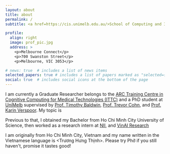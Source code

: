 ```yaml
---
layout: about
title: about
permalink: /
subtitle: <a href=https://cis.unimelb.edu.au/>School of Computing and Information Systems - The University of Melbourne</a>.

profile:
  align: right
  image: prof_pic.jpg
  address: >
    <p>Melbourne Connect</p>
    <p>700 Swanston Street</p>
    <p>Melbourne, VIC 3053</p>

# news: true  # includes a list of news items
selected_papers: true # includes a list of papers marked as "selected={true}"
social: true  # includes social icons at the bottom of the page
---
```


I am currently a Graduate Researcher belongs to the [ARC Training Centre in Cognitive Computing for Medical Technologies (ITTC)](https://aimedtech.org.au/) and a PhD student at [UniMelb](https://cis.unimelb.edu.au/) supervised by [Prof. Timothy Baldwin](https://people.eng.unimelb.edu.au/tbaldwin/), [Prof. Trevor Cohn](https://people.eng.unimelb.edu.au/tcohn/), and [Prof. Karin Verspoor](https://www.rmit.edu.au/contact/staff-contacts/academic-staff/v/verspoor-professor-karin).
My topic is 

Previous to that, I obtained my Bachelor from Ho Chi Minh City University of Science, then worked as a research intern at [NII](https://www.nii.ac.jp/en/), and [VinAI Research](https://vinai.io)


I am originally from Ho Chi Minh City, Vietnam and my name written in the Vietnamese language is <Trương Hưng Thịnh>.
Please try Phở if you still haven't, promise it tastes good!